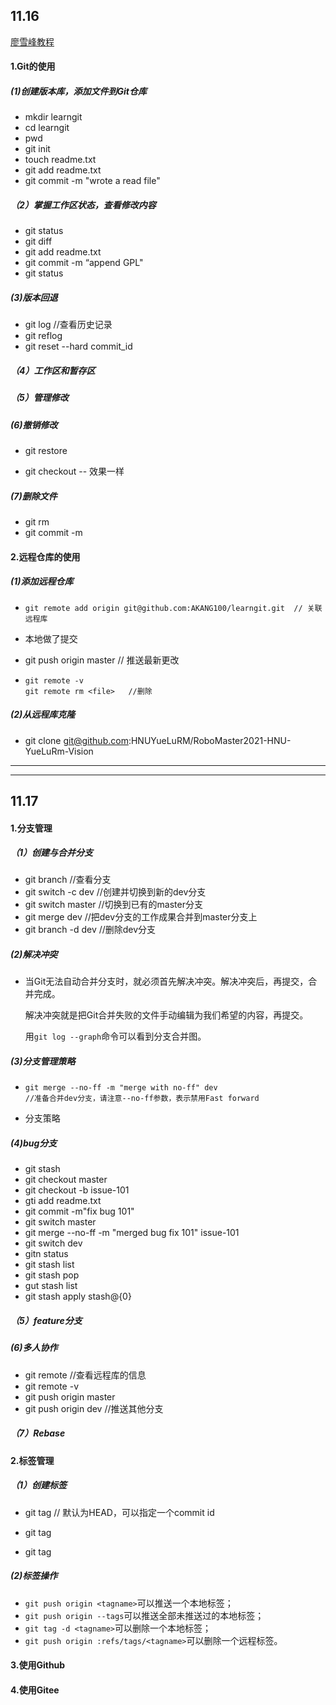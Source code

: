 ## 11.16

[廖雪峰教程](https://www.liaoxuefeng.com/wiki/896043488029600)

#### 1.Git的使用

##### (1)创建版本库，添加文件到Git仓库

* mkdir learngit
* cd learngit
* pwd
* git init
* touch readme.txt
* git add readme.txt
* git commit -m "wrote a read file"



##### （2）掌握工作区状态，查看修改内容

* git status
* git diff
* git add readme.txt
* git commit -m “append GPL"
* git status



##### (3)版本回退

* git log      //查看历史记录
* git reflog
* git reset --hard commit_id



#####  （4）工作区和暂存区



##### （5）管理修改



##### (6)撤销修改

* git restore <file>

* git checkout --<file>         效果一样



#####  (7)删除文件

* git rm <file>
* git commit -m <remove file>



#### 2.远程仓库的使用

##### (1)添加远程仓库

* ```
  git remote add origin git@github.com:AKANG100/learngit.git  // 关联远程库
  ```

* 本地做了提交

* git push origin master         // 推送最新更改

* ```
  git remote -v
  git remote rm <file>   //删除
  ```



##### (2)从远程库克隆

* git clone git@github.com:HNUYueLuRM/RoboMaster2021-HNU-YueLuRm-Vision



---

---



## 11.17

#### 1.分支管理

##### （1）创建与合并分支

* git branch	//查看分支
* git switch -c dev	//创建并切换到新的dev分支
* git switch master	//切换到已有的master分支
* git merge dev	//把dev分支的工作成果合并到master分支上
* git branch -d dev     //删除dev分支



##### (2)解决冲突

* 当Git无法自动合并分支时，就必须首先解决冲突。解决冲突后，再提交，合并完成。

  解决冲突就是把Git合并失败的文件手动编辑为我们希望的内容，再提交。

  用`git log --graph`命令可以看到分支合并图。



##### (3)分支管理策略

- ```
  git merge --no-ff -m "merge with no-ff" dev
  //准备合并dev分支，请注意--no-ff参数，表示禁用Fast forward
  ```

* 分支策略



##### (4)bug分支

* git stash
* git checkout master
* git checkout -b issue-101
* gti add readme.txt
* git commit -m"fix bug 101"
* git switch master
* git merge  --no-ff -m "merged bug fix 101" issue-101
* git switch dev
* gitn status
* git stash list
* git stash pop
* gut stash list 
* git stash apply stash@{0}



##### （5）feature分支



##### (6)多人协作

* git remote		//查看远程库的信息
* git remote -v
* git push origin master
* git push origin dev      //推送其他分支



##### （7）Rebase



#### 2.标签管理

##### （1）创建标签

* git tag <tagname>      // 默认为HEAD，可以指定一个commit id

* git tag
* git tag <tagname>



##### (2)标签操作

- `git push origin <tagname>`可以推送一个本地标签；
- `git push origin --tags`可以推送全部未推送过的本地标签；
- `git tag -d <tagname>`可以删除一个本地标签；
- `git push origin :refs/tags/<tagname>`可以删除一个远程标签。



#### 3.使用Github

#### 4.使用Gitee
